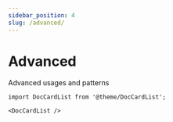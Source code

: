 ```yaml
---
sidebar_position: 4
slug: /advanced/
---
```


# Advanced

Advanced usages and patterns

```mdx-code-block
import DocCardList from '@theme/DocCardList';

<DocCardList />
```
